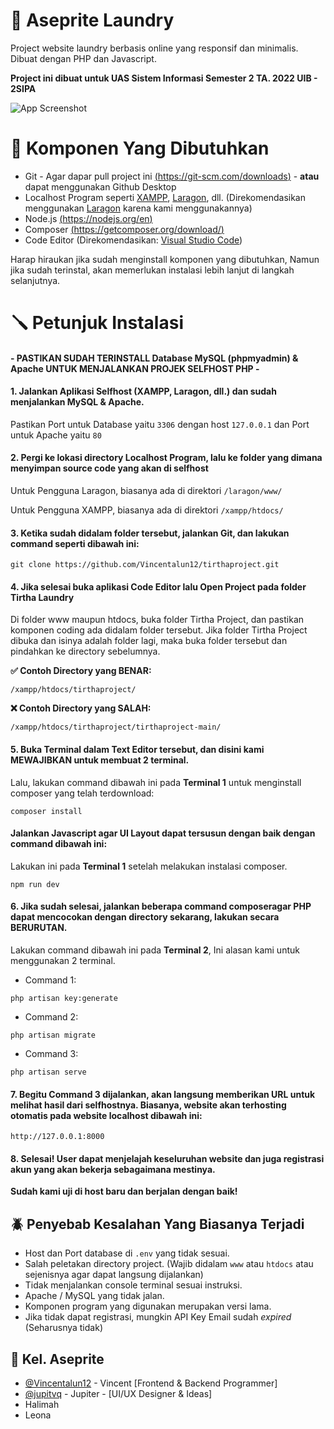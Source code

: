 
# 👘 Aseprite Laundry

Project website laundry berbasis online yang responsif dan minimalis. Dibuat dengan PHP dan Javascript.

__Project ini dibuat untuk UAS Sistem Informasi Semester 2 TA. 2022 UIB - 2SIPA__

![App Screenshot](https://media.discordapp.net/attachments/1036585440473526313/1116035982278537366/image.png?width=1656&height=671)
# 🔩 Komponen Yang Dibutuhkan

- Git - Agar dapar pull project ini [(https://git-scm.com/downloads)](https://git-scm.com/downloads) - **atau** dapat menggunakan Github Desktop
- Localhost Program seperti [XAMPP](https://www.apachefriends.org/download.html), [Laragon](https://laragon.org/download/index.html), dll. (Direkomendasikan menggunakan [Laragon](https://laragon.org/download/index.html) karena kami menggunakannya) 
- Node.js [(https://nodejs.org/en)](https://nodejs.org/en)
- Composer [(https://getcomposer.org/download/)](https://getcomposer.org/download/)
- Code Editor (Direkomendasikan: [Visual Studio Code](https://code.visualstudio.com/download))

Harap hiraukan jika sudah menginstall komponen yang dibutuhkan, Namun jika sudah terinstal, akan memerlukan instalasi lebih lanjut di langkah selanjutnya.
# 🪛 Petunjuk Instalasi

#### - PASTIKAN SUDAH TERINSTALL Database MySQL (phpmyadmin) & Apache UNTUK MENJALANKAN PROJEK SELFHOST PHP -

#### 1. Jalankan Aplikasi Selfhost (XAMPP, Laragon, dll.) dan sudah menjalankan MySQL & Apache.
Pastikan Port untuk Database yaitu `3306` dengan host `127.0.0.1` dan Port untuk Apache yaitu `80`

#### 2. Pergi ke lokasi directory Localhost Program, lalu ke folder yang dimana menyimpan source code yang akan di selfhost
Untuk Pengguna Laragon, biasanya ada di direktori `/laragon/www/`

Untuk Pengguna XAMPP, biasanya ada di direktori `/xampp/htdocs/`

#### 3. Ketika sudah didalam folder tersebut, jalankan Git, dan lakukan command seperti dibawah ini:
```http
git clone https://github.com/Vincentalun12/tirthaproject.git
```

#### 4. Jika selesai buka aplikasi Code Editor lalu Open Project pada folder Tirtha Laundry
Di folder www maupun htdocs, buka folder Tirtha Project, dan pastikan komponen coding ada didalam folder tersebut. Jika folder Tirtha Project dibuka dan isinya adalah folder lagi, maka buka folder tersebut dan pindahkan ke directory sebelumnya.

**✅ Contoh Directory yang BENAR:** 
```http
/xampp/htdocs/tirthaproject/
```

**❌ Contoh Directory yang SALAH:**
```http
/xampp/htdocs/tirthaproject/tirthaproject-main/
```

#### 5. Buka Terminal dalam Text Editor tersebut, dan disini kami MEWAJIBKAN untuk membuat 2 terminal.
Lalu, lakukan command dibawah ini pada **Terminal 1** untuk menginstall composer yang telah terdownload:
```http
composer install
```

#### Jalankan Javascript agar UI Layout dapat tersusun dengan baik dengan command dibawah ini:
Lakukan ini pada **Terminal 1** setelah melakukan instalasi composer.
```http
npm run dev
```


#### 6. Jika sudah selesai, jalankan beberapa command composeragar PHP dapat mencocokan dengan directory sekarang, lakukan secara BERURUTAN.
Lakukan command dibawah ini pada **Terminal 2**, Ini alasan kami untuk menggunakan 2 terminal.

- Command 1:
```http
php artisan key:generate
```
- Command 2:
```http
php artisan migrate
```
- Command 3:
```http
php artisan serve
```

#### 7. Begitu Command 3 dijalankan, akan langsung memberikan URL untuk melihat hasil dari selfhostnya. Biasanya, website akan terhosting otomatis pada website localhost dibawah ini:

```http
http://127.0.0.1:8000
```

#### 8. Selesai! User dapat menjelajah keseluruhan website dan juga registrasi akun yang akan bekerja sebagaimana mestinya.

**Sudah kami uji di host baru dan berjalan dengan baik!**
## 🪲 Penyebab Kesalahan Yang Biasanya Terjadi

- Host dan Port database di `.env` yang tidak sesuai.
- Salah peletakan directory project. (Wajib didalam `www` atau `htdocs` atau sejenisnya agar dapat langsung dijalankan)
- Tidak menjalankan console terminal sesuai instruksi.
- Apache / MySQL yang tidak jalan.
- Komponen program yang digunakan merupakan versi lama.
- Jika tidak dapat registrasi, mungkin API Key Email sudah *expired* (Seharusnya tidak)
##  🍻 Kel. Aseprite

- [@Vincentalun12](https://github.com/Vincentalun12) - Vincent [Frontend & Backend Programmer]
- [@jupitvq](https://github.com/jupitvq) - Jupiter - [UI/UX Designer & Ideas]
- Halimah
- Leona